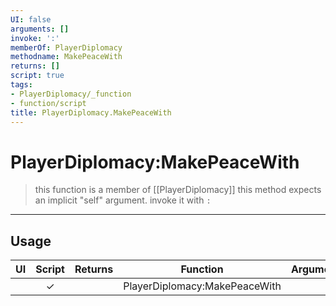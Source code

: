 ```yaml
---
UI: false
arguments: []
invoke: ':'
memberOf: PlayerDiplomacy
methodname: MakePeaceWith
returns: []
script: true
tags:
- PlayerDiplomacy/_function
- function/script
title: PlayerDiplomacy.MakePeaceWith
---
```

# PlayerDiplomacy:MakePeaceWith
> this function is a member of [[PlayerDiplomacy]]
> this method expects an implicit "self" argument. invoke it with `:`
-----
## Usage
|  UI | Script | Returns | Function | Arguments |
|:---:|:------:|-------:|:--------:|:---------|
| |✓||PlayerDiplomacy:MakePeaceWith||
